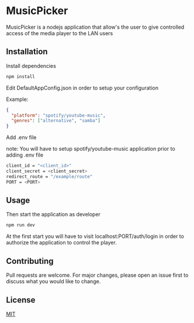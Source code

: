 # MusicPicker

MusicPicker is a nodejs application that allow's the user to give controlled access of the media player to the LAN users

## Installation

Install dependencies

```bash
npm install
```

Edit DefaultAppConfig.json in order to setup your configuration

Example:

```json
{
  "platform": "spotify/youtube-music",
  "genres": ["alternative", "samba"]
}
```

Add .env file

note: You will have to setup spotify/youtube-music application prior to adding .env file

```bash
client_id = "<client_id>"
client_secret = <client_secret>
redirect_route = "/example/route"
PORT = <PORT>
```

## Usage

Then start the application as developer

```bash
npm run dev
```

At the first start you will have to visit localhost:PORT/auth/login in order to authorize the application to control the player.

## Contributing

Pull requests are welcome. For major changes, please open an issue first
to discuss what you would like to change.

## License

[MIT](https://choosealicense.com/licenses/mit/)
